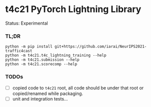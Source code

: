 t4c21 PyTorch Lightning Library
===============================
Status: Experimental

### TL;DR
```
python -m pip install git+https://github.com/iarai/NeurIPS2021-traffic4cast
python -m t4c21.t4c_lightning_training --help
python -m t4c21.submission --help
python -m t4c21.scorecomp --help
```

### TODOs

- [ ] copied code to `t4c21` root, all code should be under that root or copied/renamed while packaging.
- [ ] unit and integration tests...
